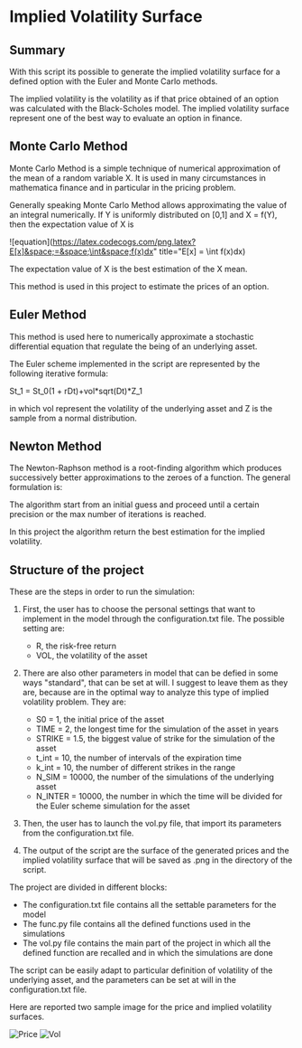 # Implied Volatility Surface

## Summary
With this script its possible to generate the implied volatility surface for a defined option with the Euler and Monte Carlo methods.

The implied volatility is the volatility as if that price obtained of an option was calculated with the Black-Scholes model.
The implied volatility surface represent one of the best way to evaluate an option in finance.

## Monte Carlo Method
Monte Carlo Method is a simple technique of numerical approximation of the mean of a random variable X. It is used in many circumstances in mathematica finance and in particular in the pricing problem.

Generally speaking Monte Carlo Method allows approximating the value of an integral numerically. If Y is uniformly distributed on [0,1] and X = f(Y), then the expectation value of X is

![equation](https://latex.codecogs.com/png.latex?E[x]&space;=&space;\int&space;f(x)dx" title="E[x] = \int f(x)dx)

The expectation value of X is the best estimation of the X mean.

This method is used in this project to estimate the prices of an option.

## Euler Method
This method is used here to numerically approximate a stochastic differential equation that regulate the being of an underlying asset.

The Euler scheme implemented in the script are represented by the following iterative formula:

St_1 = St_0(1 + rDt)+vol*sqrt(Dt)*Z_1

in which vol represent the volatility of the underlying asset and Z is the sample from a normal distribution.

## Newton Method

The Newton-Raphson method is a root-finding algorithm which produces successively better approximations to the zeroes of a function.
The general formulation is:

The algorithm start from an initial guess and proceed until a certain precision or the max number of iterations is reached.

In this project the algorithm return the best estimation for the implied volatility.

## Structure of the project
These are the steps in order to run the simulation:

1. First, the user has to choose the personal settings that want to implement in the model through the configuration.txt file. The possible setting are:
     - R, the risk-free return
     - VOL, the volatility of the asset

2. There are also other parameters in model that can be defied in some ways "standard", that can be set at will. I suggest to leave them as they are, because are in the optimal way to analyze this type of implied volatility problem. They are:
     - S0 = 1, the initial price of the asset
     - TIME = 2, the longest time for the simulation of the asset in years
     - STRIKE = 1.5, the biggest value of strike for the simulation of the asset
     - t_int = 10, the number of intervals of the expiration time
     - k_int = 10, the number of different strikes in the range  
     - N_SIM = 10000, the number of the simulations of the underlying asset
     - N_INTER = 10000, the number in which the time will be divided for the Euler scheme simulation for the asset

3. Then, the user has to launch the vol.py file, that import its parameters from the configuration.txt file.

4. The output of the script are the surface of the generated prices and the implied volatility surface that will be saved as .png in the directory of the script.


The project are divided in different blocks:
- The configuration.txt file contains all the settable parameters for the model
- The func.py file contains all the defined functions used in the simulations
- The vol.py file contains the main part of the project in which all the defined function are recalled and in which the simulations are done

The script can be easily adapt to particular definition of volatility of the underlying asset, and the parameters can be set at will in the configuration.txt file.

Here are reported two sample image for the price and implied volatility surfaces.

![Price](https://user-images.githubusercontent.com/79851638/150512253-9290aa0c-680a-4824-888c-92f5361bf8e5.png)
![Vol](https://user-images.githubusercontent.com/79851638/150512261-33bc6a25-1a81-49e8-8972-0bddfd6177d4.png)
